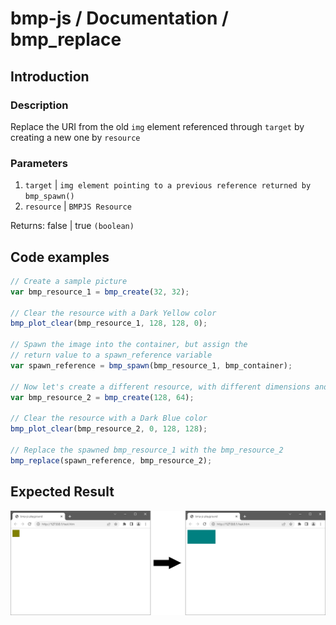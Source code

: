 # bmp-js / Documentation / bmp_replace
## Introduction

### Description

Replace the URI from the old `img` element referenced through `target` by creating a new one by `resource`

### Parameters

1. `target` | `img element pointing to a previous reference returned by bmp_spawn()`
2. `resource` | `BMPJS Resource`

Returns: false | true `(boolean)`

## Code examples

```js
// Create a sample picture
var bmp_resource_1 = bmp_create(32, 32);

// Clear the resource with a Dark Yellow color
bmp_plot_clear(bmp_resource_1, 128, 128, 0);

// Spawn the image into the container, but assign the
// return value to a spawn_reference variable
var spawn_reference = bmp_spawn(bmp_resource_1, bmp_container);

// Now let's create a different resource, with different dimensions and colors
var bmp_resource_2 = bmp_create(128, 64);

// Clear the resource with a Dark Blue color
bmp_plot_clear(bmp_resource_2, 0, 128, 128);

// Replace the spawned bmp_resource_1 with the bmp_resource_2
bmp_replace(spawn_reference, bmp_resource_2);
```

## Expected Result

![expected-result](./img/009.png)
